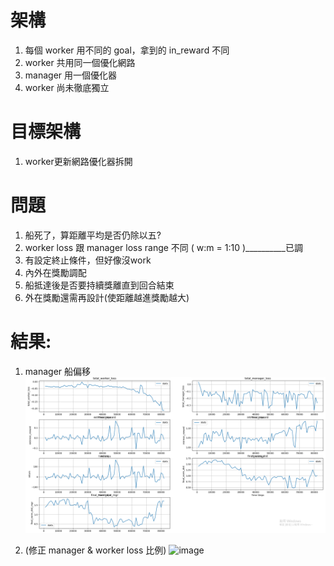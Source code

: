 # 架構
1. 每個 worker 用不同的 goal，拿到的 in_reward 不同
2. worker 共用同一個優化網路
3. manager 用一個優化器
4. worker 尚未徹底獨立

# 目標架構
1. worker更新網路優化器拆開

# 問題
1. 船死了，算距離平均是否仍除以五?
2. worker loss 跟 manager loss range 不同 ( w:m = 1:10 )__________已調
3. 有設定終止條件，但好像沒work
4. 內外在獎勵調配
5. 船抵達後是否要持續獎離直到回合結束
6. 外在獎勵還需再設計(使距離越進獎勵越大)

# 結果:
1. manager 船偏移
   ![image](https://github.com/Yuu-Hsuan/CMO/blob/main/5v5/code/0617_1734/graph/11.png)

2. (修正 manager & worker loss 比例)
   ![image]()
